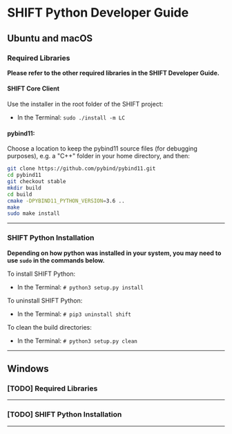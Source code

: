 [header]: # "To generate a html version of this document:"
[pandoc]: # "pandoc DeveloperGuide.md -c ../shift-main/Templates/github.css -o DeveloperGuide.html -s --self-contained"

# SHIFT Python Developer Guide

## Ubuntu and macOS

### Required Libraries

**Please refer to the other required libraries in the SHIFT Developer Guide.**

#### SHIFT Core Client

Use the installer in the root folder of the SHIFT project:

- In the Terminal: `sudo ./install -m LC`

#### pybind11:

Choose a location to keep the pybind11 source files (for debugging purposes), e.g. a "C++" folder in your home directory, and then:

``` bash
git clone https://github.com/pybind/pybind11.git
cd pybind11
git checkout stable
mkdir build
cd build
cmake -DPYBIND11_PYTHON_VERSION=3.6 ..
make
sudo make install
```

---

### SHIFT Python Installation

**Depending on how python was installed in your system, you may need to use `sudo` in the commands below.**

To install SHIFT Python:

- In the Terminal: `# python3 setup.py install`

To uninstall SHIFT Python:

- In the Terminal: `# pip3 uninstall shift`

To clean the build directories:

- In the Terminal: `# python3 setup.py clean`

---

## Windows

### [TODO] Required Libraries

---

### [TODO] SHIFT Python Installation

---
